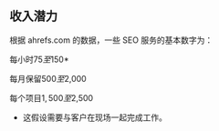 ## 收入潜力

根据 ahrefs.com 的数据，一些 SEO 服务的基本数字为：

每小时$75 至$150*

每月保留$500 至$2,000

每个项目$1,500 至$2,500

* 这假设需要与客户在现场一起完成工作。
